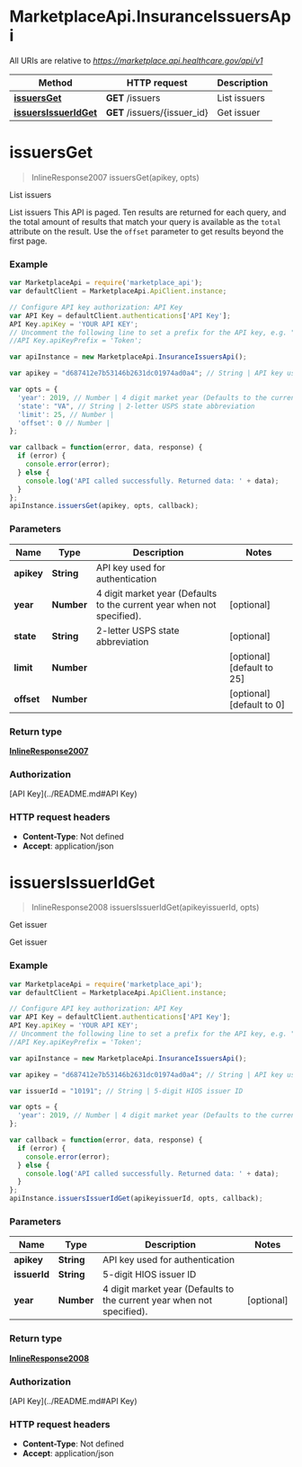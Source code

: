 # MarketplaceApi.InsuranceIssuersApi

All URIs are relative to *https://marketplace.api.healthcare.gov/api/v1*

Method | HTTP request | Description
------------- | ------------- | -------------
[**issuersGet**](InsuranceIssuersApi.md#issuersGet) | **GET** /issuers | List issuers
[**issuersIssuerIdGet**](InsuranceIssuersApi.md#issuersIssuerIdGet) | **GET** /issuers/{issuer_id} | Get issuer


<a name="issuersGet"></a>
# **issuersGet**
> InlineResponse2007 issuersGet(apikey, opts)

List issuers

List issuers  This API is paged. Ten results are returned for each query, and the total amount of results that match your query is available as the `total` attribute on the result. Use the `offset` parameter to get results beyond the first page.

### Example
```javascript
var MarketplaceApi = require('marketplace_api');
var defaultClient = MarketplaceApi.ApiClient.instance;

// Configure API key authorization: API Key
var API Key = defaultClient.authentications['API Key'];
API Key.apiKey = 'YOUR API KEY';
// Uncomment the following line to set a prefix for the API key, e.g. "Token" (defaults to null)
//API Key.apiKeyPrefix = 'Token';

var apiInstance = new MarketplaceApi.InsuranceIssuersApi();

var apikey = "d687412e7b53146b2631dc01974ad0a4"; // String | API key used for authentication

var opts = { 
  'year': 2019, // Number | 4 digit market year (Defaults to the current year when not specified).
  'state': "VA", // String | 2-letter USPS state abbreviation
  'limit': 25, // Number | 
  'offset': 0 // Number | 
};

var callback = function(error, data, response) {
  if (error) {
    console.error(error);
  } else {
    console.log('API called successfully. Returned data: ' + data);
  }
};
apiInstance.issuersGet(apikey, opts, callback);
```

### Parameters

Name | Type | Description  | Notes
------------- | ------------- | ------------- | -------------
 **apikey** | **String**| API key used for authentication | 
 **year** | **Number**| 4 digit market year (Defaults to the current year when not specified). | [optional] 
 **state** | **String**| 2-letter USPS state abbreviation | [optional] 
 **limit** | **Number**|  | [optional] [default to 25]
 **offset** | **Number**|  | [optional] [default to 0]

### Return type

[**InlineResponse2007**](InlineResponse2007.md)

### Authorization

[API Key](../README.md#API Key)

### HTTP request headers

 - **Content-Type**: Not defined
 - **Accept**: application/json

<a name="issuersIssuerIdGet"></a>
# **issuersIssuerIdGet**
> InlineResponse2008 issuersIssuerIdGet(apikeyissuerId, opts)

Get issuer

Get issuer

### Example
```javascript
var MarketplaceApi = require('marketplace_api');
var defaultClient = MarketplaceApi.ApiClient.instance;

// Configure API key authorization: API Key
var API Key = defaultClient.authentications['API Key'];
API Key.apiKey = 'YOUR API KEY';
// Uncomment the following line to set a prefix for the API key, e.g. "Token" (defaults to null)
//API Key.apiKeyPrefix = 'Token';

var apiInstance = new MarketplaceApi.InsuranceIssuersApi();

var apikey = "d687412e7b53146b2631dc01974ad0a4"; // String | API key used for authentication

var issuerId = "10191"; // String | 5-digit HIOS issuer ID

var opts = { 
  'year': 2019, // Number | 4 digit market year (Defaults to the current year when not specified).
};

var callback = function(error, data, response) {
  if (error) {
    console.error(error);
  } else {
    console.log('API called successfully. Returned data: ' + data);
  }
};
apiInstance.issuersIssuerIdGet(apikeyissuerId, opts, callback);
```

### Parameters

Name | Type | Description  | Notes
------------- | ------------- | ------------- | -------------
 **apikey** | **String**| API key used for authentication | 
 **issuerId** | **String**| 5-digit HIOS issuer ID | 
 **year** | **Number**| 4 digit market year (Defaults to the current year when not specified). | [optional] 

### Return type

[**InlineResponse2008**](InlineResponse2008.md)

### Authorization

[API Key](../README.md#API Key)

### HTTP request headers

 - **Content-Type**: Not defined
 - **Accept**: application/json

